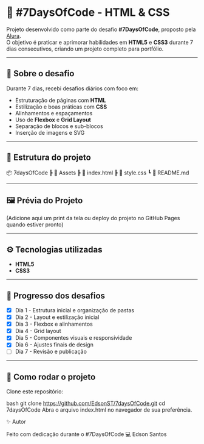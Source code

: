 # 🚀 #7DaysOfCode - HTML & CSS

Projeto desenvolvido como parte do desafio **#7DaysOfCode**, proposto pela [Alura](https://www.alura.com.br/).  
O objetivo é praticar e aprimorar habilidades em **HTML5** e **CSS3** durante 7 dias consecutivos, criando um projeto completo para portfólio.

---

## 📌 Sobre o desafio

Durante 7 dias, recebi desafios diários com foco em:

- Estruturação de páginas com **HTML**
- Estilização e boas práticas com **CSS**
- Alinhamentos e espaçamentos
- Uso de **Flexbox** e **Grid Layout**
- Separação de blocos e sub-blocos
- Inserção de imagens e SVG

---

## 📂 Estrutura do projeto

📦 7daysOfCode
┣ 📂 Assets
┣ 📄 index.html
┣ 📄 style.css
┗ 📄 README.md

---

## 🖼️ Prévia do Projeto

(Adicione aqui um print da tela ou deploy do projeto no GitHub Pages quando estiver pronto)

---

## ⚙️ Tecnologias utilizadas

- **HTML5**
- **CSS3**

---

## 📅 Progresso dos desafios

- [x] Dia 1 - Estrutura inicial e organização de pastas
- [x] Dia 2 - Layout e estilização inicial
- [x] Dia 3 - Flexbox e alinhamentos
- [x] Dia 4 - Grid layout
- [x] Dia 5 - Componentes visuais e responsividade
- [x] Dia 6 - Ajustes finais de design
- [ ] Dia 7 - Revisão e publicação

---

## 📢 Como rodar o projeto

Clone este repositório:

bash
git clone https://github.com/EdsonST/7daysOfCode.git
cd 7daysOfCode
Abra o arquivo index.html no navegador de sua preferência.

✨ Autor

Feito com dedicação durante o #7DaysOfCode 💻
Edson Santos
